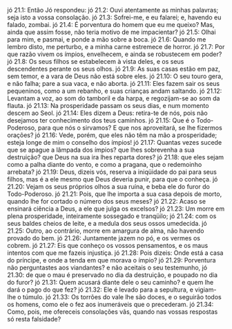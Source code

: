 jó 21.1: Então Jó respondeu:
jó 21.2: Ouvi atentamente as minhas palavras; seja isto a vossa consolação.
jó 21.3: Sofrei-me, e eu falarei; e, havendo eu falado, zombai.
jó 21.4: É porventura do homem que eu me queixo? Mas, ainda que assim fosse, não teria motivo de me impacientar?
jó 21.5: Olhai para mim, e pasmai, e ponde a mão sobre a boca.
jó 21.6: Quando me lembro disto, me perturbo, e a minha carne estremece de horror.
jó 21.7: Por que razão vivem os ímpios, envelhecem, e ainda se robustecem em poder?
jó 21.8: Os seus filhos se estabelecem à vista deles, e os seus descendentes perante os seus olhos.
jó 21.9: As suas casas estão em paz, sem temor, e a vara de Deus não está sobre eles.
jó 21.10: O seu touro gera, e não falha; pare a sua vaca, e não aborta.
jó 21.11: Eles fazem sair os seus pequeninos, como a um rebanho, e suas crianças andam saltando.
jó 21.12: Levantam a voz, ao som do tamboril e da harpa, e regozijam-se ao som da flauta.
jó 21.13: Na prosperidade passam os seus dias, e num momento descem ao Seol.
jó 21.14: Eles dizem a Deus: retira-te de nós, pois não desejamos ter conhecimento dos teus caminhos.
jó 21.15: Que é o Todo-Poderoso, para que nós o sirvamos? E que nos aproveitará, se lhe fizermos orações?
jó 21.16: Vede, porém, que eles não têm na mão a prosperidade; esteja longe de mim o conselho dos ímpios!
jó 21.17: Quantas vezes sucede que se apague a lâmpada dos ímpios? que lhes sobrevenha a sua destruição? que Deus na sua ira lhes reparta dores?
jó 21.18: que eles sejam como a palha diante do vento, e como a pragana, que o redemoinho arrebata?
jó 21.19: Deus, dizeis vós, reserva a iniqüidade do pai para seus filhos, mas é a ele mesmo que Deus deveria punir, para que o conheça.
jó 21.20: Vejam os seus próprios olhos a sua ruína, e beba ele do furor do Todo-Poderoso.
jó 21.21: Pois, que lhe importa a sua casa depois de morto, quando lhe for cortado o número dos seus meses?
jó 21.22: Acaso se ensinará ciência a Deus, a ele que julga os excelsos?
jó 21.23: Um morre em plena prosperidade, inteiramente sossegado e tranqüilo;
jó 21.24: com os seus baldes cheios de leite, e a medula dos seus ossos umedecida.
jó 21.25: Outro, ao contrário, morre em amargura de alma, não havendo provado do bem.
jó 21.26: Juntamente jazem no pó, e os vermes os cobrem.
jó 21.27: Eis que conheço os vossos pensamentos, e os maus intentos com que me fazeis injustiça.
jó 21.28: Pois dizeis: Onde está a casa do príncipe, e onde a tenda em que morava o ímpio?
jó 21.29: Porventura não perguntastes aos viandantes? e não aceitais o seu testemunho,
jó 21.30: de que o mau é preservado no dia da destruição, e poupado no dia do furor?
jó 21.31: Quem acusará diante dele o seu caminho? e quem lhe dará o pago do que fez?
jó 21.32: Ele é levado para a sepultura, e vigiam-lhe o túmulo.
jó 21.33: Os torrões do vale lhe são doces, e o seguirão todos os homens, como ele o fez aos inumeráveis que o precederam.
jó 21.34: Como, pois, me ofereceis consolações vãs, quando nas vossas respostas só resta falsidade?
